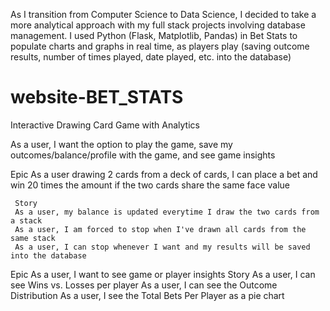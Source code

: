 As I transition from Computer Science to Data Science, I decided to take a more analytical approach with my full stack projects involving database management. I used Python (Flask, Matplotlib, Pandas) in Bet Stats to populate charts and graphs in real time, as players play (saving outcome results, number of times played, date played, etc. into the database)

# website-BET_STATS
Interactive Drawing Card Game with Analytics

As a user, I want the option to play the game, save my outcomes/balance/profile with the game, and see game insights

Epic 
As a user drawing 2 cards from a deck of cards, I can place a bet and win 20 times the amount if the two cards share the same face value

     Story
     As a user, my balance is updated everytime I draw the two cards from a stack
     As a user, I am forced to stop when I've drawn all cards from the same stack
     As a user, I can stop whenever I want and my results will be saved into the database

Epic
As a user, I want to see game or player insights
     Story
     As a user, I can see Wins vs. Losses per player
     As a user, I can see the Outcome Distribution
     As a user, I see the Total Bets Per Player as a pie chart

     


